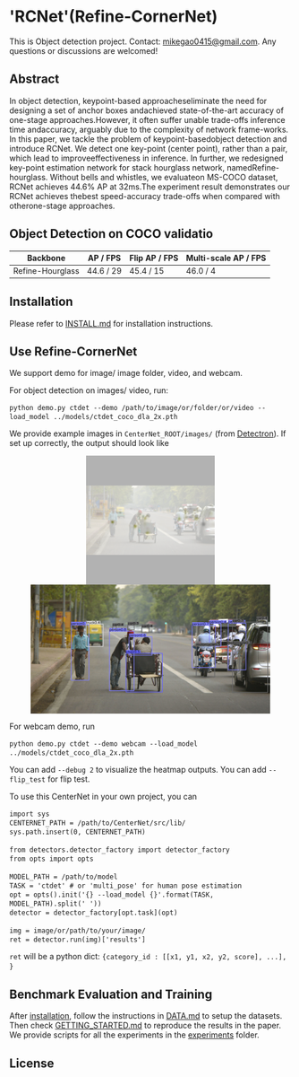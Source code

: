 # 'RCNet'(Refine-CornerNet)
This is Object detection project.
Contact: [mikegao0415@gmail.com](mailto:mikegao0415@gmail.com). Any questions or discussions are welcomed! 

## Abstract
In object detection, keypoint-based approacheseliminate the need for designing a set of anchor boxes andachieved state-of-the-art accuracy of one-stage approaches.However, it often suffer unable trade-offs inference time andaccuracy, arguably due to the complexity of network frame-works. In this paper, we tackle the problem of keypoint-basedobject detection and introduce RCNet. We detect one key-point (center point), rather than a pair, which lead to improveeffectiveness in inference. In further, we redesigned key-point estimation network for stack hourglass network, namedRefine-hourglass. Without bells and whistles, we evaluateon MS-COCO dataset, RCNet achieves 44.6% AP at 32ms.The experiment result demonstrates our RCNet achieves thebest speed-accuracy trade-offs when compared with otherone-stage approaches.

## Object Detection on COCO validatio
| Backbone         |  AP / FPS | Flip AP / FPS|  Multi-scale AP / FPS |
|------------------|-----------|--------------|-----------------------|
|Refine-Hourglass  | 44.6 / 29 | 45.4 / 15    |       46.0 / 4        |

## Installation

Please refer to [INSTALL.md](readme/INSTALL.md) for installation instructions.

## Use Refine-CornerNet

We support demo for image/ image folder, video, and webcam. 

For object detection on images/ video, run:

~~~
python demo.py ctdet --demo /path/to/image/or/folder/or/video --load_model ../models/ctdet_coco_dla_2x.pth
~~~
We provide example images in `CenterNet_ROOT/images/` (from [Detectron](https://github.com/facebookresearch/Detectron/tree/master/demo)). If set up correctly, the output should look like

<p align="center"> <img src='readme/det1.png' align="center" height="230px"> <img src='readme/det2.png' align="center" height="230px"> </p>

For webcam demo, run     

~~~
python demo.py ctdet --demo webcam --load_model ../models/ctdet_coco_dla_2x.pth
~~~


You can add `--debug 2` to visualize the heatmap outputs.
You can add `--flip_test` for flip test.

To use this CenterNet in your own project, you can 

~~~
import sys
CENTERNET_PATH = /path/to/CenterNet/src/lib/
sys.path.insert(0, CENTERNET_PATH)

from detectors.detector_factory import detector_factory
from opts import opts

MODEL_PATH = /path/to/model
TASK = 'ctdet' # or 'multi_pose' for human pose estimation
opt = opts().init('{} --load_model {}'.format(TASK, MODEL_PATH).split(' '))
detector = detector_factory[opt.task](opt)

img = image/or/path/to/your/image/
ret = detector.run(img)['results']
~~~
`ret` will be a python dict: `{category_id : [[x1, y1, x2, y2, score], ...], }`

## Benchmark Evaluation and Training

After [installation](readme/INSTALL.md), follow the instructions in [DATA.md](readme/DATA.md) to setup the datasets. Then check [GETTING_STARTED.md](readme/GETTING_STARTED.md) to reproduce the results in the paper.
We provide scripts for all the experiments in the [experiments](experiments) folder.


## License

